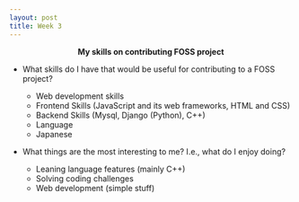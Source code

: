```yaml
---
layout: post
title: Week 3
---
```


[//]: # (Title)
<p align="center"><b> My skills on contributing FOSS project</b></p>

[//]: # (Content)

- What skills do I have that would be useful for contributing to a FOSS project?
    - Web development skills
	- Frontend Skills (JavaScript and its web frameworks, HTML and CSS)
	- Backend Skills (Mysql, Django (Python), C++)
    - Language
	- Japanese

- What things are the most interesting to me? I.e., what do I enjoy doing?
    - Leaning language features (mainly C++)
    - Solving coding challenges
    - Web development (simple stuff)
